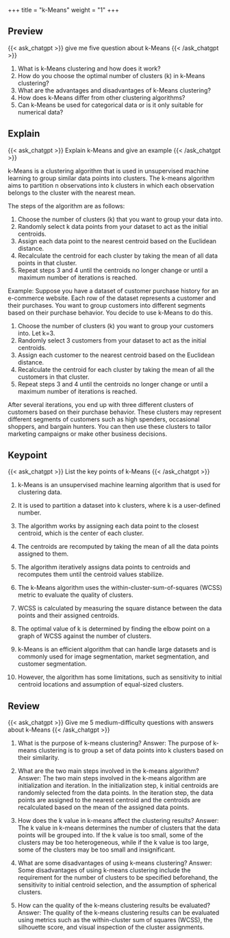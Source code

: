 +++
title = "k-Means"
weight = "1"
+++
## Preview
{{< ask_chatgpt >}}
give me five question about k-Means
{{< /ask_chatgpt >}}

1. What is k-Means clustering and how does it work?
2. How do you choose the optimal number of clusters (k) in k-Means clustering?
3. What are the advantages and disadvantages of k-Means clustering?
4. How does k-Means differ from other clustering algorithms?
5. Can k-Means be used for categorical data or is it only suitable for numerical data?   

## Explain
{{< ask_chatgpt >}}
Explain k-Means and give an example
{{< /ask_chatgpt >}}

k-Means is a clustering algorithm that is used in unsupervised machine learning to group similar data points into clusters. The k-means algorithm aims to partition n observations into k clusters in which each observation belongs to the cluster with the nearest mean.

The steps of the algorithm are as follows:

1. Choose the number of clusters (k) that you want to group your data into.
2. Randomly select k data points from your dataset to act as the initial centroids.
3. Assign each data point to the nearest centroid based on the Euclidean distance.
4. Recalculate the centroid for each cluster by taking the mean of all data points in that cluster.
5. Repeat steps 3 and 4 until the centroids no longer change or until a maximum number of iterations is reached.

Example:
Suppose you have a dataset of customer purchase history for an e-commerce website. Each row of the dataset represents a customer and their purchases. You want to group customers into different segments based on their purchase behavior. You decide to use k-Means to do this.

1. Choose the number of clusters (k) you want to group your customers into. Let k=3.
2. Randomly select 3 customers from your dataset to act as the initial centroids.
3. Assign each customer to the nearest centroid based on the Euclidean distance.
4. Recalculate the centroid for each cluster by taking the mean of all the customers in that cluster.
5. Repeat steps 3 and 4 until the centroids no longer change or until a maximum number of iterations is reached.

After several iterations, you end up with three different clusters of customers based on their purchase behavior. These clusters may represent different segments of customers such as high spenders, occasional shoppers, and bargain hunters. You can then use these clusters to tailor marketing campaigns or make other business decisions.   

## Keypoint
{{< ask_chatgpt >}}
List the key points of k-Means
{{< /ask_chatgpt >}}

1. k-Means is an unsupervised machine learning algorithm that is used for clustering data.

2. It is used to partition a dataset into k clusters, where k is a user-defined number.

3. The algorithm works by assigning each data point to the closest centroid, which is the center of each cluster.

4. The centroids are recomputed by taking the mean of all the data points assigned to them.

5. The algorithm iteratively assigns data points to centroids and recomputes them until the centroid values stabilize.

6. The k-Means algorithm uses the within-cluster-sum-of-squares (WCSS) metric to evaluate the quality of clusters.

7. WCSS is calculated by measuring the square distance between the data points and their assigned centroids.

8. The optimal value of k is determined by finding the elbow point on a graph of WCSS against the number of clusters.

9. k-Means is an efficient algorithm that can handle large datasets and is commonly used for image segmentation, market segmentation, and customer segmentation.

10. However, the algorithm has some limitations, such as sensitivity to initial centroid locations and assumption of equal-sized clusters.   

## Review
{{< ask_chatgpt >}}
Give me 5 medium-difficulty questions with answers about k-Means
{{< /ask_chatgpt >}}

1. What is the purpose of k-means clustering?
Answer: The purpose of k-means clustering is to group a set of data points into k clusters based on their similarity.

2. What are the two main steps involved in the k-means algorithm?
Answer: The two main steps involved in the k-means algorithm are initialization and iteration. In the initialization step, k initial centroids are randomly selected from the data points. In the iteration step, the data points are assigned to the nearest centroid and the centroids are recalculated based on the mean of the assigned data points.

3. How does the k value in k-means affect the clustering results?
Answer: The k value in k-means determines the number of clusters that the data points will be grouped into. If the k value is too small, some of the clusters may be too heterogeneous, while if the k value is too large, some of the clusters may be too small and insignificant.

4. What are some disadvantages of using k-means clustering?
Answer: Some disadvantages of using k-means clustering include the requirement for the number of clusters to be specified beforehand, the sensitivity to initial centroid selection, and the assumption of spherical clusters.

5. How can the quality of the k-means clustering results be evaluated?
Answer: The quality of the k-means clustering results can be evaluated using metrics such as the within-cluster sum of squares (WCSS), the silhouette score, and visual inspection of the cluster assignments.   

